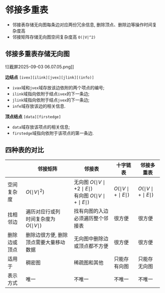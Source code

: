# 邻接多重表

- 邻接表存储无向图每条边对应两份冗余信息, 删除顶点、删除边等操作时间复杂度高
- 邻接矩阵存储无向图空间复杂度高 `O(|V|^2)`

## 邻接多重表存储无向图

![[截屏2025-09-03 06.07.05.png]]

**边结点** `[ivex][ilink][jvex][jlink][(info)]`

- `ivax`域和`jvex`域存放该边依附的两个项点的编号;
- `ilink`域指向依附于结点`ivex`的下一条边;
- `jlink`域指向依附于结点`jvex`的下一条边;
- `infe`域存放该边的相关信息.

**顶点结点** `[data][firstedge]`

- `data`域存放该项点的相关信息;
- `firstedge`域指向依附于该项点的第一条边.

## 四种表的对比

|              | 邻接矩阵                                        | 邻接表                                                                      | 十字链表                     | 邻接多重表                   |
| ------------ | ----------------------------------------------- | --------------------------------------------------------------------------- | ---------------------------- | ---------------------------- |
| 空间复杂度   | $O(\mid V\mid ^2)$                              | 无向图 $O(\mid V\mid + 2\mid E\mid)$<br>有向图 $O(\mid V\mid + \mid E\mid)$ | $O(\mid V\mid + \mid E\mid)$ | $O(\mid V\mid + \mid E\mid)$ |
| 找相邻边     | 遍历对应行或列<br>时间复杂度为 $O(\mid V \mid)$ | 找有向图的入边必须遍历整个邻接表                                            | 很方便                       | 很方便                       |
| 删除边或顶点 | 删除边很方便, 删除顶点需要大量移动数据          | 无向图中删除边或顶点都不方便                                                | 很方便                       | 很方便                       |
| 适用于       | 稠密图                                          | 稀疏图和其他                                                                | 只能存有向图                 | 只能存无向图                 |
| 表示方式     | 唯一                                            | 不唯一                                                                      | 不唯一                       | 不唯一                       |

